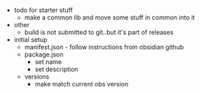 - todo for starter stuff
  - make a common lib and move some stuff in common into it
- other
  - build is not submitted to git..but it's part of releases
- initial setup
	- manifest.json - follow instructions from obsidian github
	- package.json
	  - set name
      - set description
    - versions
      - make match current obs version
